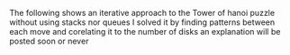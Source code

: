 The following shows an iterative approach to the Tower of hanoi puzzle without using stacks nor queues
I solved it by finding patterns between each move and corelating it to the number of disks
an explanation will be posted soon or never
